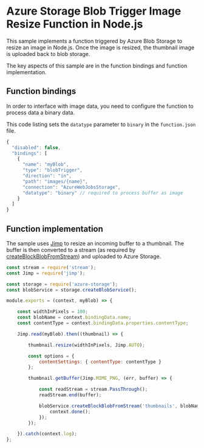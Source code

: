 
# Azure Storage Blob Trigger Image Resize Function in Node.js

This sample implements a function triggered by Azure Blob Storage to resize an image in Node.js. Once the image is resized, the thumbnail image is uploaded back to blob storage.

The key aspects of this sample are in the function bindings and function implementation.

## Function bindings
In order to interface with image data, you need to configure the function to process data a binary data.

This code listing sets the `datatype` parameter to `binary` in the `function.json` file.

```javascript
{
  "disabled": false,
  "bindings": [
    {
      "name": "myBlob",
      "type": "blobTrigger",
      "direction": "in",
      "path": "images/{name}",
      "connection": "AzureWebJobsStorage",
      "datatype": "binary" // required to process buffer as image
    }
  ]
}
```


## Function implementation

The sample uses [Jimp](https://github.com/oliver-moran/jimp) to resize an incoming buffer to a thumbnail. The buffer is then converted to a stream (as required by [createBlockBlobFromStream](https://docs.microsoft.com/en-us/javascript/api/azure-storage/blobservice?view=azure-node-latest#createblockblobfromstream-container--blob---stream---streamlength--options--callback-)) and uploaded to Azure Storage.


```javascript
const stream = require('stream');
const Jimp = require('jimp');

const storage = require('azure-storage');
const blobService = storage.createBlobService();

module.exports = (context, myBlob) => {

    const widthInPixels = 100;
    const blobName = context.bindingData.name;
    const contentType = context.bindingData.properties.contentType;

    Jimp.read(myBlob).then((thumbnail) => {

        thumbnail.resize(widthInPixels, Jimp.AUTO);

        const options = {
            contentSettings: { contentType: contentType }
        };

        thumbnail.getBuffer(Jimp.MIME_PNG, (err, buffer) => {

            const readStream = stream.PassThrough();
            readStream.end(buffer);

            blobService.createBlockBlobFromStream('thumbnails', blobName, readStream, buffer.length, options, (err) => {
                context.done();
            });
        });

    }).catch(context.log);
};
```